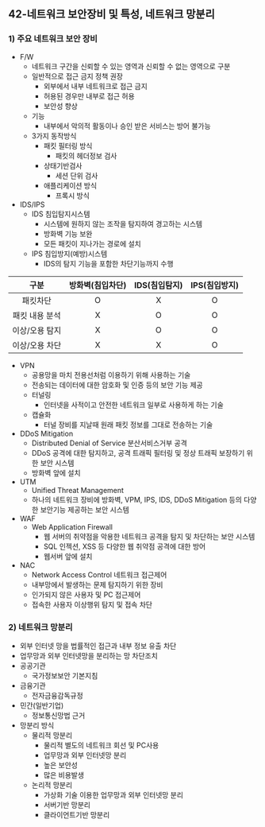 ## 42-네트워크 보안장비 및 특성, 네트워크 망분리
### 1) 주요 네트워크 보안 장비
- F/W
    - 네트워크 구간을 신뢰할 수 있는 영역과 신뢰할 수 없는 영역으로 구분
    - 일반적으로 접근 금지 정책 권장
        - 외부에서 내부 네트워크로 접근 금지
        - 허용된 경우만 내부로 접근 허용
        - 보안성 향상
    - 기능
        - 내부에서 악의적 활동이나 승인 받은 서비스는 방어 불가능
    - 3가지 동작방식
        - 패킷 필터링 방식
            - 패킷의 헤더정보 검사
        - 상태기반검사
            - 세션 단위 검사
        - 애플리케이션 방식
            - 프록시 방식
- IDS/IPS
    - IDS 침입탐지시스템
        - 시스템에 원하지 않는 조작을 탐지하여 경고하는 시스템
        - 방화벽 기능 보완
        - 모든 패킷이 지나가는 경로에 설치
    - IPS 침입방지(예방)시스템
        - IDS의 탐지 기능을 포함한 차단기능까지 수행

|구분|방화벽(침입차단)|IDS(침입탐지)|IPS(침입방지)|
|:---:|:---:|:---:|:---:|
|패킷차단|O|X|O|
|패킷 내용 분석|X|O|O|
|이상/오용 탐지|X|O|O|
|이상/오용 차단|X|X|O|
- VPN
    - 공용망을 마치 전용선처럼 이용하기 위해 사용하는 기술
    - 전송되는 데이터에 대한 암호화 및 인증 등의 보안 기능 제공
    - 터널링
        - 인터넷을 사적이고 안전한 네트워크 일부로 사용하게 하는 기술
    - 캡슐화
        -  터널 장비를 지날때 원래 패킷 정보를 그대로 전송하는 기술
- DDoS Mitigation
    - Distributed Denial of Service 분산서비스거부 공격
    - DDoS 공격에 대한 탐지하고, 공격 트래픽 필터링 및 정상 트래픽 보장하기 위한 보안 시스템
    - 방화벽 앞에 설치
- UTM
    - Unified Threat Management
    - 하나의 네트워크 장비에 방화벽, VPM, IPS, IDS, DDoS Mitigation 등의 다양한 보안기능 제공하는 보안 시스템 
- WAF
    - Web Application Firewall
        - 웹 서버의 취약점을 악용한 네트워크 공격을 탐지 및 차단하는 보안 시스템
        - SQL 인젝션, XSS 등 다양한 웹 취약점 공격에 대한 방어
        - 웹서버 앞에 설치
- NAC
    - Network Access Control 네트워크 접근제어
    - 내부망에서 발생하는 문제 탐지하기 위한 장비
    - 인가되지 않은 사용자 및 PC 접근제어
    - 접속한 사용자 이상행위 탐지 및 접속 차단
### 2) 네트워크 망분리
- 외부 인터넷 망을 법률적인 접근과 내부 정보 유출 차단
- 업무망과 외부 인터넷망을 분리하는 망 차단조치
- 공공기관
    - 국가정보보안 기본지침
- 금융기관
    - 전자금융감독규정
- 민간(일반기업)
    - 정보통신망법 근거
- 망분리 방식
    - 물리적 망분리
        - 물리적 별도의 네트워크 회선 및 PC사용
        - 업무망과 외부 인터넷망 분리
        - 높은 보안성
        - 많은 비용발생
    - 논리적 망분리
        - 가상화 기술 이용한 업무망과 외부 인터넷망 분리
        - 서버기반 망분리
        - 클라이언트기반 망분리